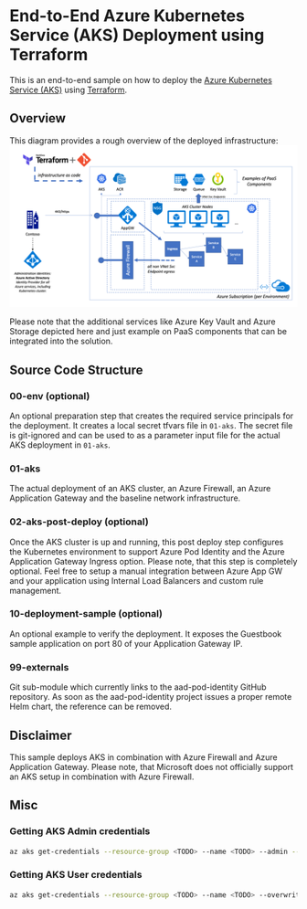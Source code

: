 # End-to-End Azure Kubernetes Service (AKS) Deployment using Terraform

This is an end-to-end sample on how to deploy the [Azure Kubernetes Service (AKS)](https://azure.microsoft.com/en-us/services/kubernetes-service/) using [Terraform](https://www.terraform.io/).

## Overview

This diagram provides a rough overview of the deployed infrastructure:
![Deployment Overview](./docs/Diagram.png)

Please note that the additional services like Azure Key Vault and Azure Storage depicted here and just example on PaaS components that can be integrated into the solution.

## Source Code Structure

### 00-env (optional)

An optional preparation step that creates the required service principals for the deployment. It creates a local secret tfvars file in `01-aks`. The secret file is git-ignored and can be used to as a parameter input file for the actual AKS deployment in `01-aks`.

### 01-aks

The actual deployment of an AKS cluster, an Azure Firewall, an Azure Application Gateway and the baseline network infrastructure.

### 02-aks-post-deploy (optional)

Once the AKS cluster is up and running, this post deploy step configures the Kubernetes environment to support Azure Pod Identity and the Azure Application Gateway Ingress option. Please note, that this step is completely optional. Feel free to setup a manual integration between Azure App GW and your application using Internal Load Balancers and custom rule management. 

### 10-deployment-sample (optional)

An optional example to verify the deployment. It exposes the Guestbook sample application on port 80 of your Application Gateway IP.

### 99-externals

Git sub-module which currently links to the aad-pod-identity GitHub repository. As soon as the aad-pod-identity project issues a proper remote Helm chart, the reference can be removed.

## Disclaimer

This sample deploys AKS in combination with Azure Firewall and Azure Application Gateway. Please note, that Microsoft does not officially support an AKS setup in combination with Azure Firewall. 

## Misc

### Getting AKS Admin credentials

```sh
az aks get-credentials --resource-group <TODO> --name <TODO> --admin --overwrite-existing
```

### Getting AKS User credentials

```sh
az aks get-credentials --resource-group <TODO> --name <TODO> --overwrite-existing
```
